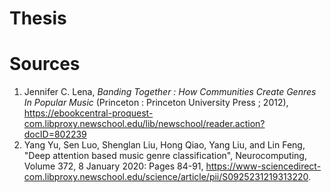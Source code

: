 # Thesis

# Sources
1. Jennifer C. Lena, *Banding Together : How Communities Create Genres In Popular Music* (Princeton : Princeton University Press ; 2012), https://ebookcentral-proquest-com.libproxy.newschool.edu/lib/newschool/reader.action?docID=802239
2. Yang Yu, Sen Luo, Shenglan Liu, Hong Qiao, Yang Liu, and Lin Feng, "Deep attention based music genre classification", Neurocomputing, Volume 372, 8 January 2020: Pages 84-91, https://www-sciencedirect-com.libproxy.newschool.edu/science/article/pii/S0925231219313220.

